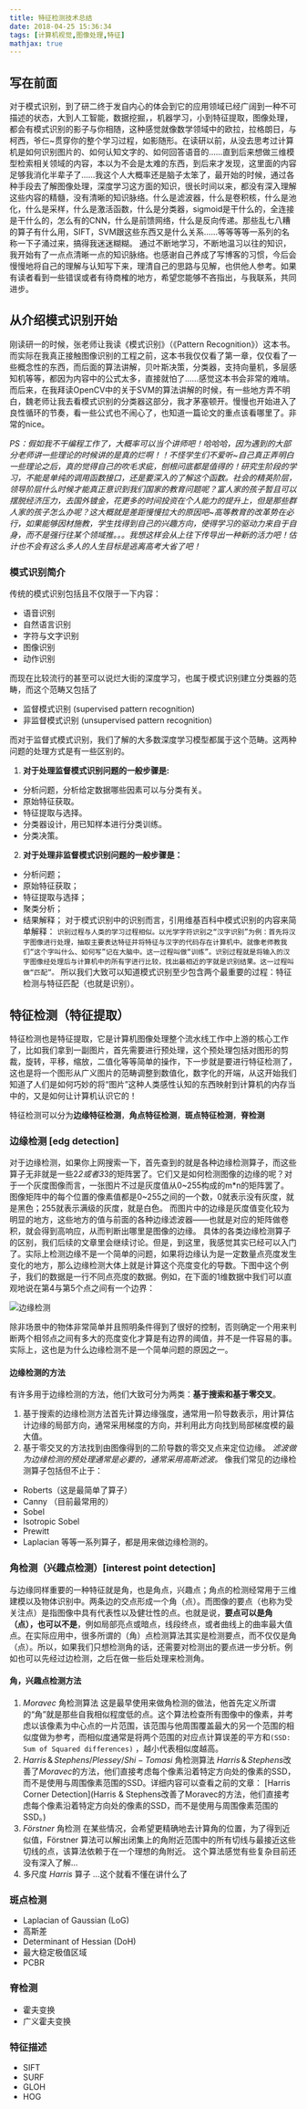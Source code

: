 ```yaml
---
title: 特征检测技术总结
date: 2018-04-25 15:36:34
tags: [计算机视觉,图像处理,特征]
mathjax: true
---
```

## 写在前面
对于模式识别，到了研二终于发自内心的体会到它的应用领域已经广阔到一种不可描述的状态，大到人工智能，数据挖掘，，机器学习，小到特征提取，图像处理，都会有模式识别的影子与你相随，这种感觉就像数学领域中的欧拉，拉格朗日，与柯西，爷仨~贯穿你的整个学习过程，如影随形。在读研以前，从没去思考过计算机是如何识别图片的、如何认知文字的、如何回答语音的……直到后来想做三维模型检索相关领域的内容，本以为不会是太难的东西，到后来才发现，这里面的内容足够我消化半辈子了……我这个人大概率还是脑子太笨了，最开始的时候，通过各种手段去了解图像处理，深度学习这方面的知识，很长时间以来，都没有深入理解这些内容的精髓，没有清晰的知识脉络。什么是滤波器，什么是卷积核，什么是池化，什么是采样，什么是激活函数，什么是分类器，sigmoid是干什么的，全连接是干什么的，怎么有的CNN，什么是前馈网络，什么是反向传递。那些乱七八糟的算子有什么用，SIFT，SVM跟这些东西又是什么关系……等等等等一系列的名称一下子涌过来，搞得我迷迷糊糊。
通过不断地学习，不断地温习以往的知识，我开始有了一点点清晰一点的知识脉络。也感谢自己养成了写博客的习惯，今后会慢慢地将自己的理解与认知写下来，理清自己的思路与见解，也供他人参考。如果有读者看到一些错误或者有待商榷的地方，希望您能够不吝指出，与我联系，共同进步。
## 从介绍模式识别开始
刚读研一的时候，张老师让我读《模式识别》（《Pattern Recognition》）这本书。而实际在我真正接触图像识别的工程之前，这本书我仅仅看了第一章，仅仅看了一些概念性的东西，而后面的算法讲解，贝叶斯决策，分类器，支持向量机，多层感知机等等，都因为内容中的公式太多，直接就怕了……感觉这本书会非常的难啃。而后来，在我拜读OpenCV中的关于SVM的算法讲解的时候，有一些地方弄不明白，魏老师让我去看模式识别的分类器这部分，我才茅塞顿开。慢慢也开始进入了良性循环的节奏，看一些公式也不闹心了，也知道一篇论文的重点该看哪里了。非常的nice。

*PS：假如我不干编程工作了，大概率可以当个讲师吧！哈哈哈，因为遇到的大部分老师讲一些理论的时候讲的是真的烂啊！！不怪学生们不爱听~自己真正弄明白一些理论之后，真的觉得自己的吹毛求疵，刨根问底都是值得的！研究生阶段的学习，不能是单纯的调用函数接口，还是要深入的了解这个函数。社会的精英阶层，领导阶层什么时候才能真正意识到我们国家的教育问题呢？富人家的孩子暂且可以摆脱经济压力，去国外镀金，花更多的时间投资在个人能力的提升上，但是那些群人家的孩子怎么办呢？这大概就是差距慢慢拉大的原因吧~高等教育的改革势在必行，如果能够因材施教，学生找得到自己的兴趣方向，使得学习的驱动力来自于自身，而不是强行往某个领域推。。。我想这样会从上往下传导出一种新的活力吧！估计也不会有这么多人的人生目标是逃离高考大省了吧！*
### 模式识别简介
传统的模式识别包括且不仅限于一下内容：
* 语音识别
* 自然语言识别
* 字符与文字识别
* 图像识别
* 动作识别

而现在比较流行的甚至可以说烂大街的深度学习，也属于模式识别建立分类器的范畴，而这个范畴又包括了
* 监督模式识别 (supervised pattern recognition) 
* 非监督模式识别 (unsupervised pattern recognition)

而对于监督式模式识别，我们了解的大多数深度学习模型都属于这个范畴。这两种问题的处理方式是有一些区别的。

1. **对于处理监督模式识别问题的一般步骤是:**
* 分析问题，分析给定数据哪些因素可以与分类有关。
* 原始特征获取。
* 特征提取与选择。
* 分类器设计，用已知样本进行分类训练。
* 分类决策。
2. **对于处理非监督模式识别问题的一般步骤是：**
* 分析问题；
* 原始特征获取；
* 特征提取与选择；
* 聚类分析；
* 结果解释；
对于模式识别中的识别而言，引用维基百科中模式识别的内容来简单解释：
``识别过程与人类的学习过程相似。以光学字符识别之“汉字识别”为例：首先将汉字图像进行处理，抽取主要表达特征并将特征与汉字的代码存在计算机中。就像老师教我们“这个字叫什么、如何写”记在大脑中。这一过程叫做“训练”。识别过程就是将输入的汉字图像经处理后与计算机中的所有字进行比较，找出最相近的字就是识别结果。这一过程叫做“匹配”。``
所以我们大致可以知道模式识别至少包含两个最重要的过程：特征检测与特征匹配（也就是识别）。
## 特征检测（特征提取）
特征检测也是特征提取，它是计算机图像处理整个流水线工作中上游的核心工作了，比如我们拿到一副图片，首先需要进行预处理，这个预处理包括对图形的剪裁，旋转，平移，缩放，二值化等等简单的操作，下一步就是要进行特征检测了，这也是将一个图形从广义图片的范畴调整到数值化，数字化的开端，从这开始我们知道了人们是如何巧妙的将“图片”这种人类感性认知的东西映射到计算机的内存当中的，又是如何让计算机认识它的！

特征检测可以分为**边缘特征检测**，**角点特征检测**，**斑点特征检测**，**脊检测**
### 边缘检测 [edg detection]
对于边缘检测，如果你上网搜索一下，首先查到的就是各种边缘检测算子，而这些算子无非就是一些2*2或者3*3的矩阵罢了。它们又是如何检测图像的边缘的呢？对于一个灰度图像而言，一张图片不过是灰度值从0~255构成的m*n的矩阵罢了。图像矩阵中的每个位置的像素值都是0~255之间的一个数，0就表示没有灰度，就是黑色；255就表示满级的灰度，就是白色。
而图片中的边缘是灰度值变化较为明显的地方，这些地方的值与前面的各种边缘滤波器——也就是对应的矩阵做卷积，就会得到高响应，从而判断出哪里是图像的边缘。
具体的各类边缘检测算子的区别，我们后续的文章里会继续讨论。但是，到这里，我感觉其实已经可以入门了。实际上检测边缘不是一个简单的问题，如果将边缘认为是一定数量点亮度发生变化的地方，那么边缘检测大体上就是计算这个亮度变化的导数。下图中这个例子，我们的数据是一行不同点亮度的数据。例如，在下面的1维数据中我们可以直观地说在第4与第5个点之间有一个边界：

![边缘检测](./边缘检测.png)

除非场景中的物体非常简单并且照明条件得到了很好的控制，否则确定一个用来判断两个相邻点之间有多大的亮度变化才算是有边界的阈值，并不是一件容易的事。实际上，这也是为什么边缘检测不是一个简单问题的原因之一。
#### 边缘检测的方法
有许多用于边缘检测的方法，他们大致可分为两类：**基于搜索和基于零交叉**。
1. 基于搜索的边缘检测方法首先计算边缘强度，通常用一阶导数表示，用计算估计边缘的局部方向，通常采用梯度的方向，并利用此方向找到局部梯度模的最大值。
2. 基于零交叉的方法找到由图像得到的二阶导数的零交叉点来定位边缘。
*滤波做为边缘检测的预处理通常是必要的，通常采用高斯滤波。*
像我们常见的边缘检测算子包括但不止于：
* Roberts（这是最简单了算子）
* Canny （目前最常用的）
* Sobel
* Isotropic Sobel
* Prewitt
* Laplacian
等等一系列算子，都是用来做边缘检测的。
### 角检测（兴趣点检测）[interest point detection]
与边缘同样重要的一种特征就是角，也是角点，兴趣点；角点的检测经常用于三维建模以及物体识别中。两条边的交点形成一个角（点）。而图像的要点（也称为受关注点）是指图像中具有代表性以及健壮性的点。也就是说，**要点可以是角（点），也可以不是**，例如局部亮点或暗点，线段终点，或者曲线上的曲率最大值点。在实际应用中，很多所谓的（角）点检测算法其实是检测要点，而不仅仅是角（点）。所以，如果我们只想检测角的话，还需要对检测出的要点进一步分析。例如也可以先经过边检测，之后在做一些后处理来检测角。
#### 角，兴趣点检测方法
1. $Moravec$ 角检测算法
这是最早使用来做角检测的做法，他首先定义所谓的“角”就是那些自我相似程度低的点。这个算法检查所有图像中的像素，并考虑以该像素为中心点的一片范围，该范围与他周围覆盖最大的另一个范围的相似度做为参考，而相似度通常是将两个范围的对应点计算误差的平方和``(SSD: Sum of Squared differences)`` ，越小代表相似度越高。
2. $Harris\,\&\,Stephens/ Plessey / Shi-Tomasi$ 角检测算法
$Harris\,\&\,Stephens$改善了$Moravec$的方法，他们直接考虑每个像素沿着特定方向处的像素的SSD，而不是使用与周围像素范围的SSD。详细内容可以查看之前的文章：
[Harris Corner Detection](Harris & Stephens改善了Moravec的方法，他们直接考虑每个像素沿着特定方向处的像素的SSD，而不是使用与周围像素范围的SSD。)
3. $Förstner$ 角检测
在某些情况，会希望更精确地去计算角的位置，为了得到近似值，Förstner 算法可以解出闭集上的角附近范围中的所有切线与最接近这些切线的点，该算法依赖于在一个理想的角附近。
这个算法感觉有些复杂目前还没有深入了解...
4. 多尺度 $Harris$ 算子
...这个就看不懂在讲什么了
### 斑点检测
* Laplacian of Gaussian (LoG)
* 高斯差
* Determinant of Hessian (DoH)
* 最大稳定极值区域
* PCBR
### 脊检测
* 霍夫变换
* 广义霍夫变换
### 特征描述
* SIFT 
* SURF 
* GLOH 
* HOG